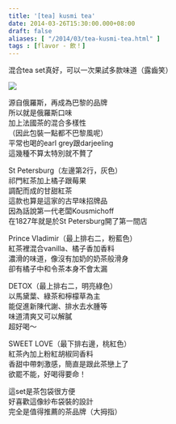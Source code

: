 ```yaml
---
title: '[tea] kusmi tea'
date: 2014-03-26T15:30:00.000+08:00
draft: false
aliases: [ "/2014/03/tea-kusmi-tea.html" ]
tags : [flavor - 飲！]
---
```


混合tea set真好，可以一次果試多款味道（露齒笑）  

![](/images/kusmitea.jpg)

源自俄羅斯，再成為巴黎的品牌  
所以就是俄羅斯口味  
加上法國茶的混合多樣性  
（因此包裝一點都不巴黎風呢）  
平常也喝的earl grey跟darjeeling  
這幾種不算太特別就不贅了  
  
St Petersburg（左邊第2行，灰色）  
祁門紅茶加上橘子跟莓果  
調配而成的甘甜紅茶  
這款也算是這家的古早味招牌品  
因為話說第一代老闆Kousmichoff  
在1827年就是於St Petersburg開了第一間店  
  
Prince Vladimir（最上排右二，粉藍色）  
紅茶裡混合vanilla、橘子香加香料  
濃滑的味道，像沒有加奶的奶茶般滑身  
卻有橘子中和令茶本身不會太漏  
  
DETOX（最上排右二，明亮綠色）  
以馬黛葉、綠茶和檸檬草為主  
能促進新陳代謝、排水去水腫等  
味道清爽又可以解膩  
超好喝～  
  
SWEET LOVE（最下排右邊，桃紅色）  
紅茶內加上粉紅胡椒同香料  
香甜中帶刺激感，簡直是跟此茶戀上了  
欲罷不能，好喝得要命！  
  
這set是茶包袋很方便  
好喜歡這像紗布袋裝的設計  
完全是值得推薦的茶品牌（大拇指）
